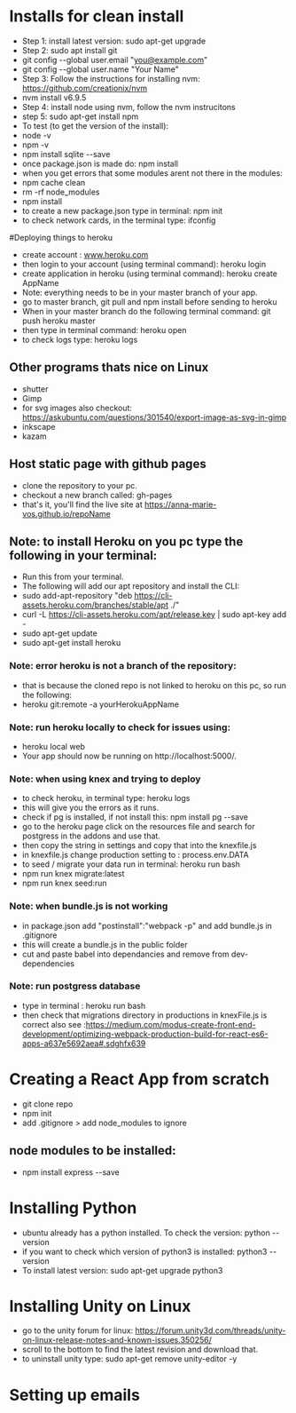 # Installs for clean install
* Step 1: install latest version: sudo apt-get upgrade
* Step 2: sudo apt install git
* git config --global user.email "you@example.com"
* git config --global user.name "Your Name"
* Step 3: Follow the instructions for installing nvm: https://github.com/creationix/nvm
* nvm install v6.9.5
* Step 4: install node using nvm, follow the nvm instrucitons
* step 5: sudo apt-get install npm
* To test (to get the version of the install): 
* node -v 
* npm -v 
* npm install sqlite --save
* once package.json is made do: npm install
* when you get errors that some modules arent not there in the modules:
* npm cache clean
* rm -rf node_modules
* npm install 
* to create a new package.json type in terminal: npm init
* to check network cards, in the terminal type: ifconfig

#Deploying things to heroku
* create account : www.heroku.com
* then login to your account (using terminal command): heroku login
* create application in heroku (using terminal command): heroku create AppName
* Note: everything needs to be in your master branch of your app.
* go to master branch, git pull and npm install before sending to heroku
* When in your master branch do the following terminal command: git push heroku master 
* then type in terminal command: heroku open
* to check logs type: heroku logs
## Other programs thats nice on Linux
* shutter
* Gimp
* for svg images also checkout: https://askubuntu.com/questions/301540/export-image-as-svg-in-gimp
* inkscape
* kazam

## Host static page with github pages
* clone the repository to your pc. 
* checkout a new branch called: gh-pages
* that's it, you'll find the live site at https://anna-marie-vos.github.io/repoName

## Note: to install Heroku on you pc type the following in your terminal:
* Run this from your terminal.
* The following will add our apt repository and install the CLI:
* sudo add-apt-repository "deb https://cli-assets.heroku.com/branches/stable/apt ./"
* curl -L https://cli-assets.heroku.com/apt/release.key | sudo apt-key add -
* sudo apt-get update
* sudo apt-get install heroku

### Note: error heroku is not a branch of the repository:
* that is because the cloned repo is not linked to heroku on this pc, so run the following:
* heroku git:remote -a yourHerokuAppName

### Note: run heroku locally to check for issues using:
*  heroku local web
* Your app should now be running on http://localhost:5000/.

### Note: when using knex and trying to deploy
* to check heroku, in terminal type: heroku logs 
* this will give you the errors as it runs.
* check if pg is installed, if not install this: npm install pg --save
* go to the heroku page click on the resources file and search for postgress in the addons and use that.
* then copy the string in settings and copy that into the knexfile.js
* in knexfile.js change production setting to : process.env.DATA
* to seed / migrate your data run in terminal: heroku run bash 
* npm run knex migrate:latest
* npm run knex seed:run

### Note: when bundle.js is not working
* in package.json add "postinstall":"webpack -p" and add bundle.js in .gitignore
* this will create a bundle.js in the public folder
* cut and paste babel into dependancies and remove from dev-dependencies

### Note: run postgress database
* type in terminal : heroku run bash
* then check that migrations directory in productions in knexFile.js is correct
also see :https://medium.com/modus-create-front-end-development/optimizing-webpack-production-build-for-react-es6-apps-a637e5692aea#.sdghfx639

# Creating a React App from scratch
* git clone repo
* npm init
* add .gitignore > add node_modules to ignore
## node modules to be installed:
* npm install express --save

# Installing Python
* ubuntu already has a python installed. To check the version: python --version
* if you want to check which version of python3 is installed: python3 --version
* To install latest version: sudo apt-get upgrade python3

# Installing Unity on Linux
* go to the unity forum for linux: https://forum.unity3d.com/threads/unity-on-linux-release-notes-and-known-issues.350256/
* scroll to the bottom to find the latest revision and download that.
* to uninstall unity type: sudo apt-get remove unity-editor -y

# Setting up emails

